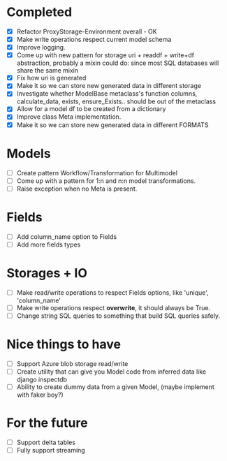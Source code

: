 # Completed
- [x] Refactor ProxyStorage-Environment overall - OK
- [x] Make write operations respect current model schema
- [x] Improve logging.
- [x] Come up with new pattern for storage uri + readdf + write+df abstraction, probably a mixin
  could do: since most SQL databases
  will share the same mixin
- [x] Fix how uri is generated
- [x] Make it so we can store new generated data in different storage
- [x] Investigate whether ModelBase metaclass's function columns, calculate_data, exists,
  ensure_Exists.. should be out of the metaclass
- [x] Allow for a model df to be created from a dictionary
- [x] Improve class Meta implementation.
- [x] Make it so we can store new generated data in different FORMATS

# Models
- [ ] Create pattern Workflow/Transformation for Multimodel
- [ ] Come up with a pattern for 1:n and n:n model transformations.
- [ ] Raise exception when no Meta is present.

# Fields
- [ ] Add column_name option to Fields
- [ ] Add more fields types

# Storages + IO
- [ ] Make read/write operations to respect Fields options, like 'unique', 'column_name'
- [ ] Make write operations respect __overwrite__, it should always be True.
- [ ] Change string SQL queries to something that build SQL queries safely.

# Nice things to have
- [ ] Support Azure blob storage read/write
- [ ] Create utility that can give you Model code from inferred data like django inspectdb
- [ ] Ability to create dummy data from a given Model, (maybe implement with faker boy?)

# For the future
- [ ] Support delta tables
- [ ] Fully support streaming